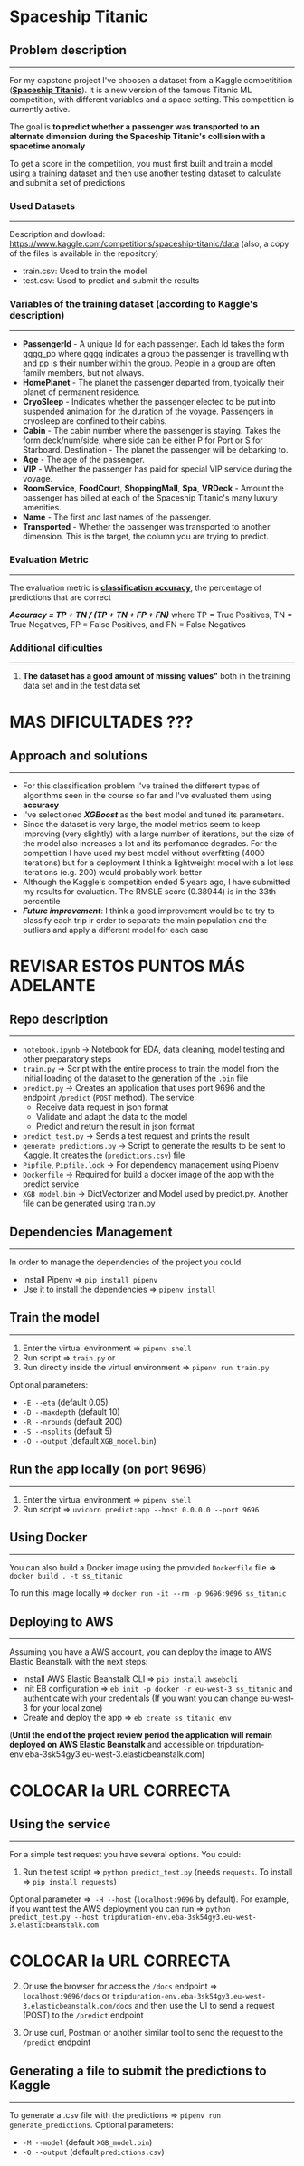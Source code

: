 # Spaceship Titanic

## Problem description
___
For my capstone project I've choosen a dataset from a Kaggle competitition ([**Spaceship Titanic**](https://www.kaggle.com/competitions/spaceship-titanic/overview/description)). It is a new version of the famous Titanic ML competition, with different variables and a space setting. This competition is currently active.

The goal is **to predict whether a passenger was transported to an alternate dimension during the Spaceship Titanic's collision with a spacetime anomaly**

To get a score in the competition, you must first built and train a model using a training dataset and then use another testing dataset to calculate and submit a set of predictions

### Used Datasets
___

Description and dowload: https://www.kaggle.com/competitions/spaceship-titanic/data
(also, a copy of the files is available in the repository)

- train.csv: Used to train the model
- test.csv: Used to predict and submit the results


### Variables of the training dataset (according to Kaggle's description)
___

- **PassengerId** - A unique Id for each passenger. Each Id takes the form gggg_pp where gggg indicates a group the passenger is travelling with and pp is their number within the group. People in a group are often family members, but not always.
- **HomePlanet** - The planet the passenger departed from, typically their planet of permanent residence.
- **CryoSleep** - Indicates whether the passenger elected to be put into suspended animation for the duration of the voyage. Passengers in cryosleep are confined to their cabins.
- **Cabin** - The cabin number where the passenger is staying. Takes the form deck/num/side, where side can be either P for Port or S for Starboard.
Destination - The planet the passenger will be debarking to.
- **Age** - The age of the passenger.
- **VIP** - Whether the passenger has paid for special VIP service during the voyage.
- **RoomService**, **FoodCourt**, **ShoppingMall**, **Spa**, **VRDeck** - Amount the passenger has billed at each of the Spaceship Titanic's many luxury amenities.
- **Name** - The first and last names of the passenger.
- **Transported** - Whether the passenger was transported to another dimension. This is the target, the column you are trying to predict.

### Evaluation Metric
___

The evaluation metric is [**classification accuracy**](https://developers.google.com/machine-learning/crash-course/classification/accuracy), the percentage of predictions that are correct

___Accuracy = TP + TN / (TP + TN + FP + FN)___ where TP = True Positives, TN = True Negatives, FP = False Positives, and FN = False Negatives

### Additional dificulties
___
1. **The dataset has a good amount of missing values"** both in the training data set and in the test data set

# MAS DIFICULTADES ???

## Approach and solutions
___
- For this classification problem I've trained the different types of algorithms seen in the course so far and I've evaluated them using **accuracy**
- I've selectioned ___XGBoost___ as the best model and tuned its parameters.
- Since the dataset is very large, the model metrics seem to keep improving (very slightly) with a large number of iterations, but the size of the model also increases a lot and its perfomance degrades. For the competition I have used my best model without overfitting (4000 iterations) but for a deployment I think a lightweight model with a lot less iterations (e.g. 200) would probably work better
- Although the Kaggle's competition ended 5 years ago, I have submitted my results for evaluation. The RMSLE score (0.38944) is in the 33th percentile
- ___Future improvement___: I think a good improvement would be to try to classify each trip ir order to separate the main population and the outliers and apply a different model for each case

# REVISAR ESTOS PUNTOS MÁS ADELANTE

## Repo description
___
- `notebook.ipynb` -> Notebook for EDA, data cleaning, model testing and other preparatory steps
- `train.py` -> Script with the entire process to train the model from the initial loading of the dataset to the generation of the `.bin` file
- `predict.py` -> Creates an application that uses port 9696 and the endpoint `/predict` (`POST` method). The service:
  - Receive data request in json format
  - Validate and adapt the data to the model
  - Predict and return the result in json format
- `predict_test.py` -> Sends a test request and prints the result
- `generate_predictions.py` -> Script to generate the results to be sent to Kaggle. It creates the (`predictions.csv`) file
- `Pipfile`, `Pipfile.lock` -> For dependency management using Pipenv
- `Dockerfile` -> Required for build a docker image of the app with the 
predict service
- `XGB_model.bin` -> DictVectorizer and Model used by predict.py. Another file can be generated using train.py

## Dependencies Management
___
In order to manage the dependencies of the project you could:
- Install Pipenv => `pip install pipenv`
- Use it to install the dependencies => `pipenv install`

## Train the model
___
1. Enter the virtual environment => `pipenv shell`
2. Run script => `train.py`
or
1. Run directly inside the virtual environment => `pipenv run train.py`

Optional parameters:
- `-E --eta` (default 0.05)
- `-D --maxdepth` (default 10)
- `-R --nrounds` (default 200)
- `-S --nsplits` (default 5)
- `-O --output` (default `XGB_model.bin`)
## Run the app locally (on port 9696)
___
1. Enter the virtual environment => `pipenv shell`
2. Run script => `uvicorn predict:app --host 0.0.0.0 --port 9696`

## Using Docker
___
You can also build a Docker image using the provided `Dockerfile` file =>
`docker build . -t ss_titanic`

To run this image locally => `docker run -it --rm -p 9696:9696 ss_titanic`
## Deploying to AWS
___
Assuming you have a AWS account, you can deploy the image to AWS Elastic Beanstalk with the next steps:
- Install AWS Elastic Beanstalk CLI => `pip install awsebcli`
- Init EB configuration => `eb init -p docker -r eu-west-3 ss_titanic` and authenticate with your credentials (If you want you can change eu-west-3 for your local zone)
- Create and deploy the app => `eb create ss_titanic_env`

(**Until the end of the project review period the application will remain deployed on AWS Elastic Beanstalk** and accessible on tripduration-env.eba-3sk54gy3.eu-west-3.elasticbeanstalk.com)
# COLOCAR la URL CORRECTA
## Using the service
___
For a simple test request you have several options. You could:
1) Run the test script => `python predict_test.py` (needs `requests`. To install => `pip install requests`)

  Optional parameter =>` -H --host` (`localhost:9696` by default). For example, if you want test the AWS deployment you can run => `python predict_test.py --host tripduration-env.eba-3sk54gy3.eu-west-3.elasticbeanstalk.com`

# COLOCAR la URL CORRECTA
2) Or use the browser for access the `/docs` endpoint => `localhost:9696/docs`  or `tripduration-env.eba-3sk54gy3.eu-west-3.elasticbeanstalk.com/docs` and then use the UI to send a request (POST) to the `/predict` endpoint

3) Or use curl, Postman or another similar tool to send the request to the `/predict` endpoint

## Generating a file to submit the predictions to Kaggle
___
To generate a .csv file with the predictions => `pipenv run generate_predictions`. Optional parameters:
- `-M --model` (default `XGB_model.bin`)
- `-O --output` (default `predictions.csv`)












